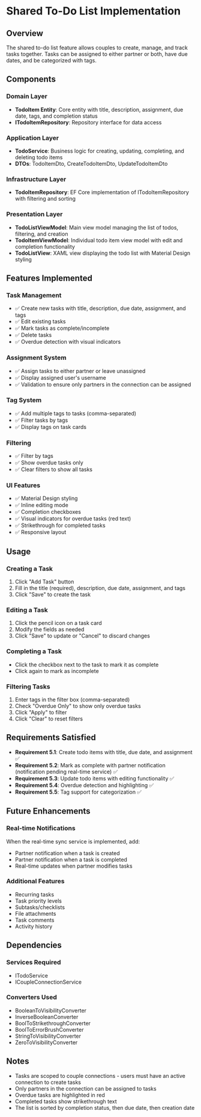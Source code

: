 # Shared To-Do List Implementation

## Overview
The shared to-do list feature allows couples to create, manage, and track tasks together. Tasks can be assigned to either partner or both, have due dates, and be categorized with tags.

## Components

### Domain Layer
- **TodoItem Entity**: Core entity with title, description, assignment, due date, tags, and completion status
- **ITodoItemRepository**: Repository interface for data access

### Application Layer
- **TodoService**: Business logic for creating, updating, completing, and deleting todo items
- **DTOs**: TodoItemDto, CreateTodoItemDto, UpdateTodoItemDto

### Infrastructure Layer
- **TodoItemRepository**: EF Core implementation of ITodoItemRepository with filtering and sorting

### Presentation Layer
- **TodoListViewModel**: Main view model managing the list of todos, filtering, and creation
- **TodoItemViewModel**: Individual todo item view model with edit and completion functionality
- **TodoListView**: XAML view displaying the todo list with Material Design styling

## Features Implemented

### Task Management
- ✅ Create new tasks with title, description, due date, assignment, and tags
- ✅ Edit existing tasks
- ✅ Mark tasks as complete/incomplete
- ✅ Delete tasks
- ✅ Overdue detection with visual indicators

### Assignment System
- ✅ Assign tasks to either partner or leave unassigned
- ✅ Display assigned user's username
- ✅ Validation to ensure only partners in the connection can be assigned

### Tag System
- ✅ Add multiple tags to tasks (comma-separated)
- ✅ Filter tasks by tags
- ✅ Display tags on task cards

### Filtering
- ✅ Filter by tags
- ✅ Show overdue tasks only
- ✅ Clear filters to show all tasks

### UI Features
- ✅ Material Design styling
- ✅ Inline editing mode
- ✅ Completion checkboxes
- ✅ Visual indicators for overdue tasks (red text)
- ✅ Strikethrough for completed tasks
- ✅ Responsive layout

## Usage

### Creating a Task
1. Click "Add Task" button
2. Fill in the title (required), description, due date, assignment, and tags
3. Click "Save" to create the task

### Editing a Task
1. Click the pencil icon on a task card
2. Modify the fields as needed
3. Click "Save" to update or "Cancel" to discard changes

### Completing a Task
- Click the checkbox next to the task to mark it as complete
- Click again to mark as incomplete

### Filtering Tasks
1. Enter tags in the filter box (comma-separated)
2. Check "Overdue Only" to show only overdue tasks
3. Click "Apply" to filter
4. Click "Clear" to reset filters

## Requirements Satisfied

- **Requirement 5.1**: Create todo items with title, due date, and assignment ✅
- **Requirement 5.2**: Mark as complete with partner notification (notification pending real-time service) ✅
- **Requirement 5.3**: Update todo items with editing functionality ✅
- **Requirement 5.4**: Overdue detection and highlighting ✅
- **Requirement 5.5**: Tag support for categorization ✅

## Future Enhancements

### Real-time Notifications
When the real-time sync service is implemented, add:
- Partner notification when a task is created
- Partner notification when a task is completed
- Real-time updates when partner modifies tasks

### Additional Features
- Recurring tasks
- Task priority levels
- Subtasks/checklists
- File attachments
- Task comments
- Activity history

## Dependencies

### Services Required
- ITodoService
- ICoupleConnectionService

### Converters Used
- BooleanToVisibilityConverter
- InverseBooleanConverter
- BoolToStrikethroughConverter
- BoolToErrorBrushConverter
- StringToVisibilityConverter
- ZeroToVisibilityConverter

## Notes

- Tasks are scoped to couple connections - users must have an active connection to create tasks
- Only partners in the connection can be assigned to tasks
- Overdue tasks are highlighted in red
- Completed tasks show strikethrough text
- The list is sorted by completion status, then due date, then creation date
